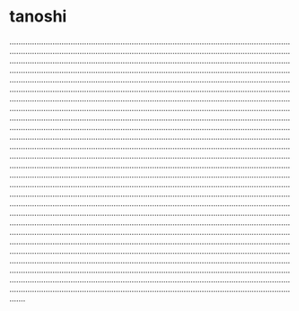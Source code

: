 # tanoshi
...........................................................................................................................................................................................................................................................................................................................................................................................................................................................................................................................................................................................................................................................................................................................................................................................................................................................................................................................................................................................................................................................................................................................................................................................................................................................................................................................................................................................................................................................................................................................................................................................................................................................................................................................................................................................................................................................................................................................................................................................................................................................................................................................................................................................................................................................................................................................................................................................................................................................................................................................................................................................................................................................................................................................................................................................................................................................................................................................................................................................................................................................................................................................................................................................................................................................................................................................................................................................................................................................................................